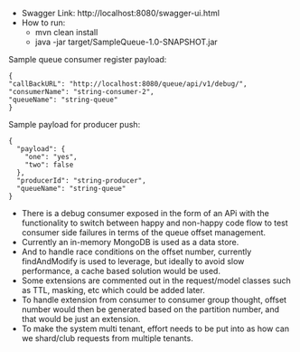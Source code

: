 * Swagger Link: http://localhost:8080/swagger-ui.html
* How to run:
  * mvn clean install
  * java -jar target/SampleQueue-1.0-SNAPSHOT.jar


Sample queue consumer register payload:
```
{
"callBackURL": "http://localhost:8080/queue/api/v1/debug/",
"consumerName": "string-consumer-2",
"queueName": "string-queue"
}
```


Sample payload for producer push:
```
{
  "payload": {
    "one": "yes",
    "two": false
  },
  "producerId": "string-producer",
  "queueName": "string-queue"
}
```

* There is a debug consumer exposed in the form of an APi with the functionality to switch between happy and non-happy code flow to test consumer side failures in terms of the queue offset management.
* Currently an in-memory MongoDB is used as a data store.
* And to handle race conditions on the offset number, currently findAndModify is used to leverage, but ideally to avoid slow performance, a cache based solution would be used.
* Some extensions are commented out in the request/model classes such as TTL, masking, etc which could be added later.
* To handle extension from consumer to consumer group thought, offset number would then be generated based on the partition number, and that would be just an extension.
* To make the system multi tenant, effort needs to be put into as how can we shard/club requests from multiple tenants.
